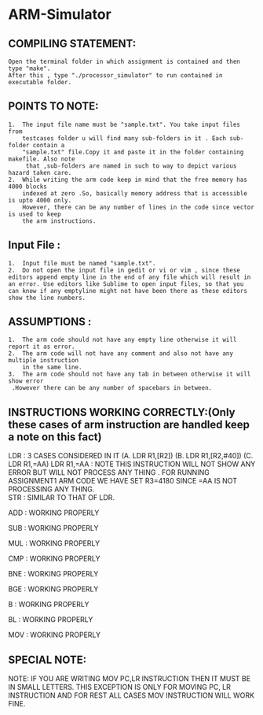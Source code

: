 # ARM-Simulator
## COMPILING STATEMENT:
	Open the terminal folder in which assignment is contained and then type "make".
	After this , type "./processor_simulator" to run contained in executable folder.


## POINTS TO NOTE:
	1.	The input file name must be "sample.txt". You take input files from 
		testcases folder u will find many sub-folders in it . Each sub-folder contain a
		"sample.txt" file.Copy it and paste it in the folder containing makefile. Also note
		 that ,sub-folders are named in such to way to depict various hazard taken care.
	2.	While writing the arm code keep in mind that the free memory has 4000 blocks 
		indexed at zero .So, basically memory address that is accessible is upto 4000 only.
		However, there can be any number of lines in the code since vector is used to keep
		the arm instructions.

## Input File :
	1.	Input file must be named "sample.txt".
	2.	Do not open the input file in gedit or vi or vim , since these editors append empty line in the end of any file which will result in an error. Use editors like Sublime to open input files, so that you can know if any emptyline might not have been there as these editors show the line numbers.
	
## ASSUMPTIONS :
	1.	The arm code should not have any empty line otherwise it will report it as error.
	2.	The arm code will not have any comment and also not have any multiple instruction
	    in the same line.
	3.	The arm code should not have any tab in between otherwise it will show error
	 .However there can be any number of spacebars in between.	 



## INSTRUCTIONS WORKING CORRECTLY:(Only these cases of arm instruction are handled keep a note on this fact)

LDR : 3 CASES CONSIDERED IN IT (A. LDR R1,[R2])
							   (B. LDR R1,[R2,#40])
							   (C. LDR R1,=AA) 
LDR R1,=AA  : NOTE THIS INSTRUCTION WILL NOT SHOW ANY ERROR BUT WILL 
              NOT PROCESS ANY THING .
              FOR RUNNING ASSIGNMENT1 ARM CODE WE HAVE SET R3=4180 SINCE =AA IS NOT PROCESSING ANY THING.   
STR : SIMILAR TO THAT OF LDR.

ADD : WORKING PROPERLY

SUB : WORKING PROPERLY

MUL : WORKING PROPERLY

CMP : WORKING PROPERLY

BNE : WORKING PROPERLY

BGE : WORKING PROPERLY

B   : WORKING PROPERLY

BL  : WORKING PROPERLY

MOV : WORKING PROPERLY

## SPECIAL NOTE:

NOTE: IF YOU ARE WRITING MOV PC,LR INSTRUCTION THEN IT MUST BE IN SMALL LETTERS. THIS 
EXCEPTION IS ONLY FOR MOVING PC, LR  INSTRUCTION AND FOR REST ALL CASES MOV INSTRUCTION
WILL WORK FINE.

